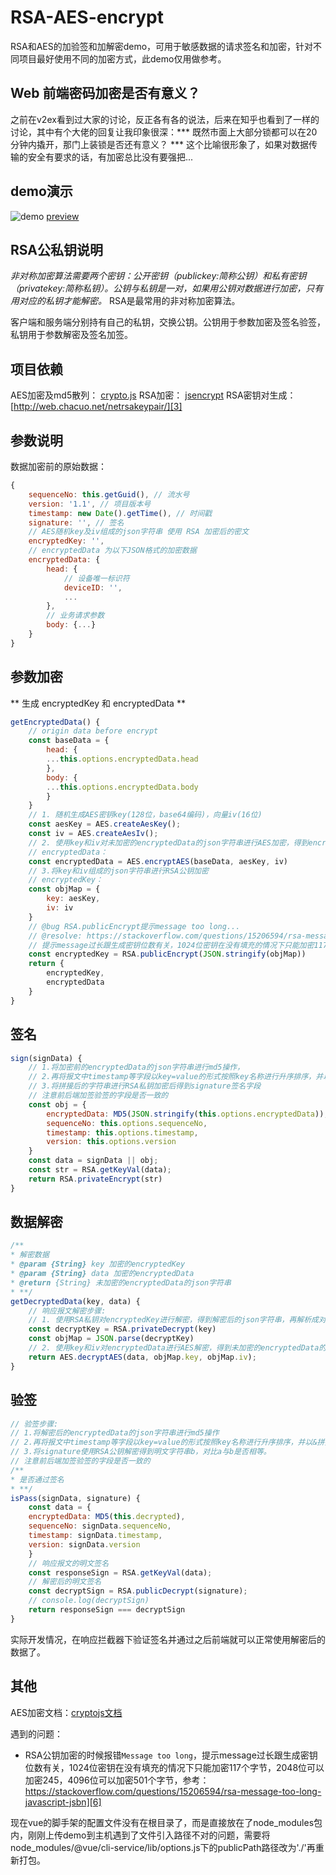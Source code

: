 # RSA-AES-encrypt
RSA和AES的加验签和加解密demo，可用于敏感数据的请求签名和加密，针对不同项目最好使用不同的加密方式，此demo仅用做参考。
## Web 前端密码加密是否有意义？
之前在v2ex看到过大家的讨论，反正各有各的说法，后来在知乎也看到了一样的讨论，其中有个大佬的回复让我印象很深：*** 既然市面上大部分锁都可以在20分钟内撬开，那门上装锁是否还有意义？ *** 这个比喻很形象了，如果对数据传输的安全有要求的话，有加密总比没有要强把...
## demo演示
![demo](https://img.lanhongjin.com/encryptdemo.gif "demo")
[preview][5]
## RSA公私钥说明
*非对称加密算法需要两个密钥：公开密钥（publickey:简称公钥）和私有密钥（privatekey:简称私钥）。公钥与私钥是一对，如果用公钥对数据进行加密，只有用对应的私钥才能解密。* RSA是最常用的非对称加密算法。

客户端和服务端分别持有自己的私钥，交换公钥。公钥用于参数加密及签名验签，私钥用于参数解密及签名加签。
## 项目依赖
AES加密及md5散列： [crypto.js][1] 
RSA加密： [jsencrypt][2]
RSA密钥对生成：[http://web.chacuo.net/netrsakeypair/][3]
## 参数说明
数据加密前的原始数据：
```javascript
{
	sequenceNo: this.getGuid(), // 流水号
	version: '1.1', // 项目版本号
	timestamp: new Date().getTime(), // 时间戳
	signature: '', // 签名
	// AES随机key及iv组成的json字符串 使用 RSA 加密后的密文
	encryptedKey: '',
	// encryptedData 为以下JSON格式的加密数据
	encryptedData: {
		head: {
			// 设备唯一标识符
			deviceID: '',
			...
		},
		// 业务请求参数
		body: {...}
	}
}
```
## 参数加密
** 生成 encryptedKey 和 encryptedData **
```javascript
getEncryptedData() {
	// origin data before encrypt
	const baseData = {
		head: {
		...this.options.encryptedData.head
		},
		body: {
		...this.options.encryptedData.body
		}
	}
	// 1. 随机生成AES密钥key(128位，base64编码)，向量iv(16位)
	const aesKey = AES.createAesKey();
	const iv = AES.createAesIv();
	// 2. 使用key和iv对未加密的encryptedData的json字符串进行AES加密，得到encryptedData
	// encryptedData：
	const encryptedData = AES.encryptAES(baseData, aesKey, iv)
	// 3.将key和iv组成的json字符串进行RSA公钥加密
	// encryptedKey：
	const objMap = {
		key: aesKey,
		iv: iv
	}
	// @bug RSA.publicEncrypt提示message too long...
	// @resolve: https://stackoverflow.com/questions/15206594/rsa-message-too-long-javascript-jsbn
	// 提示message过长跟生成密钥位数有关，1024位密钥在没有填充的情况下只能加密117个字节，2048位可以加密245，4096位可以加密501个字节
	const encryptedKey = RSA.publicEncrypt(JSON.stringify(objMap))
	return {
		encryptedKey,
		encryptedData
	}
}
```
## 签名
```javascript
sign(signData) {
	// 1.将加密前的encryptedData的json字符串进行md5操作，
	// 2.再将报文中timestamp等字段以key=value的形式按照key名称进行升序排序，并以&拼接字符串
	// 3.将拼接后的字符串进行RSA私钥加密后得到signature签名字段
	// 注意前后端加签验签的字段是否一致的
	const obj = {
		encryptedData: MD5(JSON.stringify(this.options.encryptedData)),
		sequenceNo: this.options.sequenceNo,
		timestamp: this.options.timestamp,
		version: this.options.version
	}
	const data = signData || obj;
	const str = RSA.getKeyVal(data);
	return RSA.privateEncrypt(str)
}
```
## 数据解密
```javascript
/**
* 解密数据
* @param {String} key 加密的encryptedKey
* @param {String} data 加密的encryptedData
* @return {String} 未加密的encryptedData的json字符串
* **/
getDecryptedData(key, data) {
	// 响应报文解密步骤:
	// 1. 使用RSA私钥对encryptedKey进行解密，得到解密后的json字符串，再解析成对象后得到key、iv的的值
	const decryptKey = RSA.privateDecrypt(key)
	const objMap = JSON.parse(decryptKey)
	// 2. 使用key和iv对encryptedData进行AES解密，得到未加密的encryptedData的json字符串
	return AES.decryptAES(data, objMap.key, objMap.iv);
}
```
## 验签
```javascript
// 验签步骤: 
// 1.将解密后的encryptedData的json字符串进行md5操作
// 2.再将报文中timestamp等字段以key=value的形式按照key名称进行升序排序，并以&拼接字符串为字符串a
// 3.将signature使用RSA公钥解密得到明文字符串b，对比a与b是否相等。
// 注意前后端加签验签的字段是否一致的
/**
* 是否通过签名
* **/
isPass(signData, signature) {
	const data = {
	encryptedData: MD5(this.decrypted),
	sequenceNo: signData.sequenceNo,
	timestamp: signData.timestamp,
	version: signData.version
	}
	// 响应报文的明文签名
	const responseSign = RSA.getKeyVal(data);
	// 解密后的明文签名
	const decryptSign = RSA.publicDecrypt(signature);
	// console.log(decryptSign)
	return responseSign === decryptSign
}
```
实际开发情况，在响应拦截器下验证签名并通过之后前端就可以正常使用解密后的数据了。
## 其他
AES加密文档：[cryptojs文档][4]

遇到的问题：
* RSA公钥加密的时候报错`Message too long`，提示message过长跟生成密钥位数有关，1024位密钥在没有填充的情况下只能加密117个字节，2048位可以加密245，4096位可以加密501个字节，参考：https://stackoverflow.com/questions/15206594/rsa-message-too-long-javascript-jsbn][6]


现在vue的脚手架的配置文件没有在根目录了，而是直接放在了node_modules包内，刚刚上传demo到主机遇到了文件引入路径不对的问题，需要将node_modules/@vue/cli-service/lib/options.js下的publicPath路径改为'./'再重新打包。


[1]: https://www.npmjs.com/package/crypto-js "crypto.js"
[2]: https://www.npmjs.com/package/jsencrypt?activeTab=versions "jsencrypt"
[3]: http://web.chacuo.net/netrsakeypair/ "http://web.chacuo.net/netrsakeypair/"
[4]: https://cryptojs.gitbook.io/docs/ "cryptojs文档"
[5]: https://lanhongjin.com/encrypt "preview"
[6]: https://stackoverflow.com/questions/15206594/rsa-message-too-long-javascript-jsbn "https://stackoverflow.com/questions/15206594/rsa-message-too-long-javascript-jsbn"